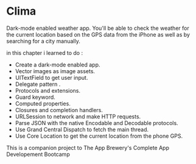 

#  Clima



Dark-mode enabled weather app. You'll be able to check the weather for the current location based on the GPS data from the iPhone as well as by searching for a city manually. 

in this chapter i learned to do :

- Create a dark-mode enabled app.
- Vector images as image assets.
- UITextField to get user input. 
- Delegate pattern .
- Protocols and extensions. 
- Guard keyword. 
- Computed properties.
- Closures and completion handlers.
- URLSession to network and make HTTP requests.
- Parse JSON with the native Encodable and Decodable protocols. 
- Use Grand Central Dispatch to fetch the main thread.
- Use Core Location to get the current location from the phone GPS. 


This is a companion project to The App Brewery's Complete App Developement Bootcamp
